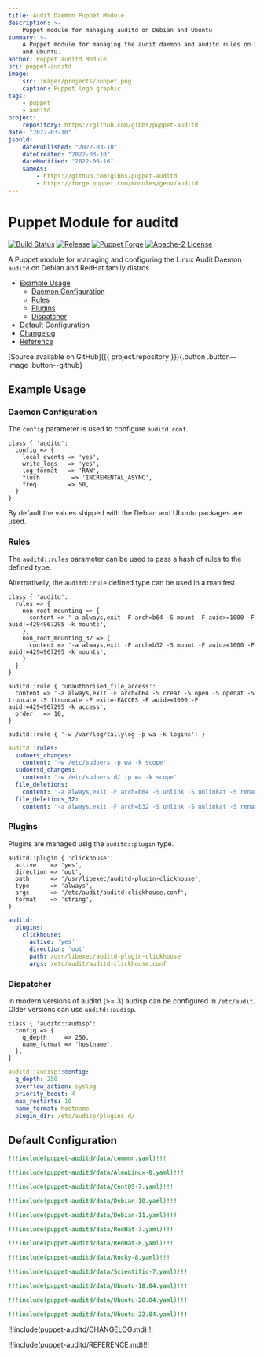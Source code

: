 ```yaml
---
title: Audit Daemon Puppet Module
description: >-
    Puppet module for managing auditd on Debian and Ubuntu
summary: >-
    A Puppet module for managing the audit daemon and auditd rules on Debian
    and Ubuntu.
anchor: Puppet auditd Module
uri: puppet-auditd
image:
    src: images/projects/puppet.png
    caption: Puppet logo graphic.
tags:
    - puppet
    - auditd
project:
    repository: https://github.com/gibbs/puppet-auditd
date: "2022-03-10"
jsonld:
    datePublished: "2022-03-10"
    dateCreated: "2022-03-10"
    dateModified: "2022-06-16"
    sameAs:
        - https://github.com/gibbs/puppet-auditd
        - https://forge.puppet.com/modules/genv/auditd
---
```


# Puppet Module for auditd

[![Build Status](https://img.shields.io/github/workflow/status/gibbs/puppet-auditd/CI?style=flat-square)](https://github.com/gibbs/puppet-auditd/actions?query=workflow%3ACI)
[![Release](https://img.shields.io/github/workflow/status/gibbs/puppet-auditd/Release?label=release&style=flat-square)](https://github.com/gibbs/puppet-auditd/actions?query=workflow%3ARelease)
[![Puppet Forge](https://img.shields.io/puppetforge/v/genv/auditd.svg?maxAge=2592000&style=flat-square)](https://forge.puppet.com/genv/auditd)
[![Apache-2 License](https://img.shields.io/github/license/gibbs/puppet-auditd.svg?style=flat-square)](https://github.com/gibbs/puppet-auditd/blob/master/LICENSE)

A Puppet module for managing and configuring the Linux Audit Daemon `auditd` on 
Debian and RedHat family distros.

- [Example Usage](#goto-example-usage)
  - [Daemon Configuration](#goto-daemon-configuration)
  - [Rules](#goto-rules)
  - [Plugins](#goto-plugins)
  - [Dispatcher](#goto-dispatcher)
- [Default Configuration](#goto-default-configuration)
- [Changelog](#goto-change-log)
- [Reference](#goto-reference)

[Source available on GitHub]({{ project.repository }}){.button .button--image .button--github}

## Example Usage

### Daemon Configuration

The `config` parameter is used to configure `auditd.conf`.

```puppet
class { 'auditd':
  config => {
    local_events => 'yes',
    write_logs   => 'yes',
    log_format   => 'RAW',
    flush         => 'INCREMENTAL_ASYNC',
    freq         => 50,
  }
}
```

By default the values shipped with the Debian and Ubuntu packages are used.

### Rules

The `auditd::rules` parameter can be used to pass a hash of rules to the 
defined type.

Alternatively, the `auditd::rule` defined type can be used in a manifest.

```puppet [g1:Class]
class { 'auditd':
  rules => {
    non_root_mounting => {
      content => '-a always,exit -F arch=b64 -S mount -F auid>=1000 -F auid!=4294967295 -k mounts',
    },
    non_root_mounting_32 => {
      content => '-a always,exit -F arch=b32 -S mount -F auid>=1000 -F auid!=4294967295 -k mounts',
    }
  }
}
```

```puppet [g1:Define]
auditd::rule { 'unauthorised_file_access':
  content => '-a always,exit -F arch=b64 -S creat -S open -S openat -S truncate -S ftruncate -F exit=-EACCES -F auid>=1000 -F auid!=4294967295 -k access',
  order   => 10,
}

auditd::rule { '-w /var/log/tallylog -p wa -k logins': }
```

```yaml [g1:Hiera]
auditd::rules:
  sudoers_changes:
    content: '-w /etc/sudoers -p wa -k scope'
  sudoersd_changes:
    content: '-w /etc/sudoers.d/ -p wa -k scope'
  file_deletions:
    content: '-a always,exit -F arch=b64 -S unlink -S unlinkat -S rename -S renameat -F auid>=1000 -F auid!=4294967295 -k delete'
  file_deletions_32:
    content: '-a always,exit -F arch=b32 -S unlink -S unlinkat -S rename -S renameat -F auid>=1000 -F auid!=4294967295 -k delete'
```

### Plugins

Plugins are managed usig the `auditd::plugin` type.

```puppet [g2:Manifest Example]
auditd::plugin { 'clickhouse':
  active    => 'yes',
  direction => 'out',
  path      => '/usr/libexec/auditd-plugin-clickhouse',
  type      => 'always',
  args      => '/etc/audit/auditd-clickhouse.conf',
  format    => 'string',
}
```

```yaml [g2:Hiera Example]
auditd:
  plugins:
    clickhouse:
      active: 'yes'
      direction: 'out'
      path: /usr/libexec/auditd-plugin-clickhouse
      args: /etc/audit/auditd-clickhouse.conf
```

### Dispatcher

In modern versions of auditd (>= 3) audisp can be configured in `/etc/audit`.
Older versions can use `auditd::audisp`.

```puppet [g3:Manifest]
class { 'auditd::audisp':
  config => {
    q_depth     => 250,
    name_format => 'hostname',
  },
}
```

```yaml [g3:Hiera]
auditd::audisp::config:
  q_depth: 250
  overflow_action: syslog
  priority_boost: 4
  max_restarts: 10
  name_format: hostname
  plugin_dir: /etc/audisp/plugins.d/
```

## Default Configuration

```yaml [g1:Common]
!!!include(puppet-auditd/data/common.yaml)!!!
```

```yaml [g1:AlmaLinux 8]
!!!include(puppet-auditd/data/AlmaLinux-8.yaml)!!!
```

```yaml [g1:CentOS 7]
!!!include(puppet-auditd/data/CentOS-7.yaml)!!!
```

```yaml [g1:Debian 10]
!!!include(puppet-auditd/data/Debian-10.yaml)!!!
```

```yaml [g1:Debian 11]
!!!include(puppet-auditd/data/Debian-11.yaml)!!!
```

```yaml [g1:RedHat 7]
!!!include(puppet-auditd/data/RedHat-7.yaml)!!!
```

```yaml [g1:RedHat 8]
!!!include(puppet-auditd/data/RedHat-8.yaml)!!!
```

```yaml [g1:Rocky 8]
!!!include(puppet-auditd/data/Rocky-8.yaml)!!!
```

```yaml [g1:Scientific 7]
!!!include(puppet-auditd/data/Scientific-7.yaml)!!!
```

```yaml [g1:Ubuntu 1804]
!!!include(puppet-auditd/data/Ubuntu-18.04.yaml)!!!
```

```yaml [g1:Ubuntu 2004]
!!!include(puppet-auditd/data/Ubuntu-20.04.yaml)!!!
```

```yaml [g1:Ubuntu 2204]
!!!include(puppet-auditd/data/Ubuntu-22.04.yaml)!!!
```

<div class="puppet--changelog">

!!!include(puppet-auditd/CHANGELOG.md)!!!

</div>
<div class="puppet--reference">

!!!include(puppet-auditd/REFERENCE.md)!!!

</div>

